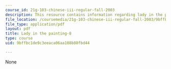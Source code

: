 ```yaml
---
course_id: 21g-103-chinese-iii-regular-fall-2003
description: This resource contains information regarding lady in the painting.
file_location: /coursemedia/21g-103-chinese-iii-regular-fall-2003/9bffbc1de9c3eeaca06aa108b80fbd44_MIT21G_103F03_painting8.pdf
file_type: application/pdf
layout: pdf
title: Lady in the painting-8
type: course
uid: 9bffbc1de9c3eeaca06aa108b80fbd44

---
```

None